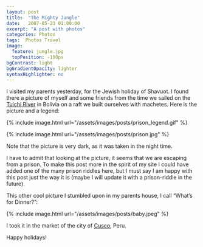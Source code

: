 ```yaml
---
layout: post
title:  "The Mighty Jungle"
date:   2007-05-23 01:00:00
excerpt: "A post with photos"
categories: Photos
tags:  Photos Travel
image:
  feature: jungle.jpg
  topPosition: -100px
bgContrast: light
bgGradientOpacity: lighter
syntaxHighlighter: no
---
```

I visited my parents yesterday, for the Jewish holiday of Shavuot. I found there a picture of myself and some friends from the time we sailed on the [Tuichi River](https://en.wikipedia.org/wiki/Tuichi_River) in Bolivia on a raft we built ourselves with machetes. Here is the picture and a legend:

{% include image.html url="/assets/images/posts/prison_legend.gif" %}

{% include image.html url="/assets/images/posts/prison.jpg" %}

Note that the picture is very dark, as it was taken in the night time.

I have to admit that looking at the picture, it seems that we are escaping from a prison. To make this post more in the spirit of my site I could have added one of the many prison riddles here, but I must say I am happy with this post just the way it is (maybe I will update it with a prison-riddle in the future).

This other cool picture I stumbled upon in my parents house, I call “What’s for Dinner?”:

{% include image.html url="/assets/images/posts/baby.jpeg" %}

I took it in the market of the city of [Cusco](https://en.wikipedia.org/wiki/Cusco), Peru.

Happy holidays!
